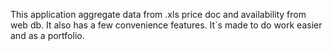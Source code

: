 This application aggregate data from .xls price doc and availability from web db.
It also has a few convenience features.
It`s made to do work easier and as a portfolio.